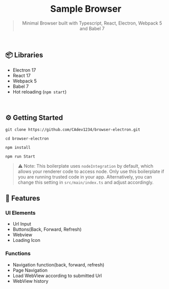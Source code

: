  <div align="center">
  <h1>Sample Browser</h1>

  <blockquote>Minimal Browser built with Typescript, React, Electron, Webpack 5 and Babel 7</blockquote>
</div>
<br />

## 📦 Libraries

- Electron 17
- React 17
- Webpack 5
- Babel 7
- Hot reloading (`npm start`)
<br />

## ⚙️ Getting Started

```
git clone https://github.com/CAdev1234/browser-electron.git
```
```
cd browser-electron
```
```
npm install
```
```
npm run Start
```

> ⚠️ Note: This boilerplate uses `nodeIntegration` by default, which allows your renderer code to access node. Only use this boilerplate if you are running trusted code in your app. Alternatively, you can change this setting in `src/main/index.ts` and adjust accordingly.

## 💎 Features
### UI Elements
- Url Input
- Buttons(Back, Forward, Refresh)
- Webview
- Loading Icon
### Functions
- Navigation function(back, forward, refresh)
- Page Navigation
- Load WebView according to submitted Url
- WebView history
